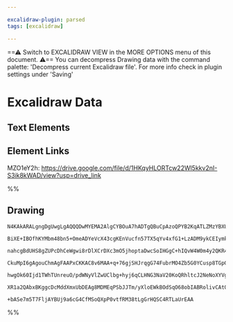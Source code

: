 ```yaml
---

excalidraw-plugin: parsed
tags: [excalidraw]

---
```

==⚠  Switch to EXCALIDRAW VIEW in the MORE OPTIONS menu of this document. ⚠== You can decompress Drawing data with the command palette: 'Decompress current Excalidraw file'. For more info check in plugin settings under 'Saving'



# Excalidraw Data

## Text Elements
## Element Links
MZO1eY2h: https://drive.google.com/file/d/1HKqyHLORTcw22Wl5kkv2nI-S3ik8kWAD/view?usp=drive_link

%%
## Drawing
```compressed-json
N4KAkARALgngDgUwgLgAQQQDwMYEMA2AlgCYBOuA7hADTgQBuCpAzoQPYB2KqATLZMzYBXUtiRoIACyhQ4zZAHoFAc0JRJQgEYA6bGwC2CgF7N6hbEcK4OCtptbErHALRY8RMpWdx8Q1TdIEfARcZgRmBShcZQUebQBGeISaOiCEfQQOKGZuAG1wMFAwYogSbggAWQAtAHl4hABNHkkU4shYRHL0zQRiYlxNYNaSzG5nAA4eABZtKamAdgBWHnGA

BiXE+IBOfhKYMbm48bn5+OmeADYeVcX43cgKEnVucfn57TX5qYv4xfG1+LzADM9ykCEIymk3HiQMWM1W4yBqwWUx4Zx4QPmoOsyiGaFWoOYUFIbAA1ggAMJsfBsUjlADE9SZSFBmlw2FJyhJQg4xCpNLpEmJ1mYcFwgSyw0gADNCPh8ABlWB49CCDxSiBEknkgDqTxaaD4BQExLJCCVMBVmupZVB3MhHHCOTQd2NEDYYuwan2LtWBLdXOEcAAksR

nahcgBdUHS8gZUPcDhCeWgwi8rDlXCrDXc3mO5jhoptaDwcSoIHGgC+hIQvW4W0m4y2QKR41BjBY7C4aG+ILdHdYnAAcpwxNDkfEbqseIsdm7CMwACJpKB1tDSghhVnCXkAUWCGSy4ajoKEcH6q+I0KW43iFzmSJWWLdRA4pPK0lk8iUZEIjG0yhsGwuIILoBgKLKwQKMQCjxAAEgA0gAjjAcEADI1AASgAKtgFA8DwOr4IspKkvQPAcMGzgKkCh

CkuMpI6gAgouChmAgFAAPxCKKAC8v6MAA+q+76gjSHJrqgG74FubrMO4Zb5G0YCusp8TGpGBSVuA0Z0LgcBwEquCrtwRbQJI6RlhARCQlAwwMIQHEAELspyuZ8tStIMtKPm+fZ2AiBKUDBqu+hKtqlKeYK6CMggzL+YFmTBaFLkcoGPIeQK5TChworiklCWkEFIXpAAYnKirKlZaq2gUEABUVSUlWFpq6vq3BGiUDXFaF4VmhaVo1Veuz1YlWTNZ

hwgOk60Ijd1TWhTUnreuO/pdWNyVlZwUClbg+hyj6qCLHNG3NaV20KoQRhltcJ2NeNoXYVgUBMTZ3boME0p2XdPXpEZpAvUVbAUBZuBXmgSYpnV80Peku68kxQMgyE4PoOKJJUD9C3pIjGPYaW5TufZ8kkvKAAaLyoto8z/LeCJnKsFyziNJPUvgDTcBczbaECWzTGcWw/IswtTCNRhAfopn9gQQhlqs2gXEiUyM1pWOw/ok0Zfm4YQETI1ciQl3

XR1a2QAbxBKggcDcMddXmxUbDEAg8MDMEqPSbJJTm/yXloEWkBOdSqO68obIABRolivCAtQ0dR/LiwAJQaphCDKMm4qE6HuAR0iscYgSvB56gCfJ6r0MbX15JLVAXbhpD+AjbGe0IKn6akGmyhS8WmSu5JxKy6C2BENbaADwgoIcC33Dj6CwhQK+Zbj+XJR2AAVgg2DZAqU9wA7Tsu4MkkexPdXsrXjDYUB+DdyUHTVWkW9dhqAVEgY+OdBDyaNy

+bASe7m5T7FljAYBUj9a6cG4CfMSoQXpP0vtfRM38tLgGrHQSC4RTLaUrEAA
```
%%